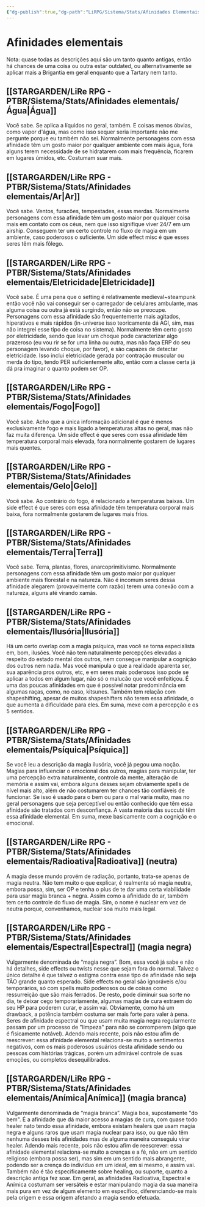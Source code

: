 ```yaml
---
{"dg-publish":true,"dg-path":"LiRPG/Sistema/Stats/Afinidades Elementais.md","permalink":"/li-rpg/sistema/stats/afinidades-elementais/","created":"2025-01-10T21:56:08.766-03:00","updated":"2025-01-12T02:32:33.729-03:00"}
---
```



# Afinidades elementais

Nota: quase todas as descrições aqui são um tanto quanto antigas, então há chances de uma coisa ou outra estar outdated, ou alternativamente se aplicar mais a Brigantia em geral enquanto que a Tartary nem tanto.

## [[STARGARDEN/LiRe RPG - PTBR/Sistema/Stats/Afinidades elementais/Água\|Água]]

Você sabe. Se aplica a líquidos no geral, também. E coisas menos óbvias, como vapor d'água, mas como isso sequer seria importante não me pergunte porque eu também não sei. Normalmente personagens com essa afinidade têm um gosto maior por qualquer ambiente com mais água, fora alguns terem necessidade de se hidratarem com mais frequência, ficarem em lugares úmidos, etc. Costumam suar mais.

## [[STARGARDEN/LiRe RPG - PTBR/Sistema/Stats/Afinidades elementais/Ar\|Ar]]

Você sabe. Ventos, furacões, tempestades, essas merdas. Normalmente personagens com essa afinidade têm um gosto maior por qualquer coisa mais em contato com os céus, nem que isso signifique viver 24/7 em um airship. Conseguem ter um certo controle no fluxo de magia em um ambiente, caso poderosos o suficiente. Um side effect misc é que esses seres têm mais fôlego.

## [[STARGARDEN/LiRe RPG - PTBR/Sistema/Stats/Afinidades elementais/Eletricidade\|Eletricidade]]

Você sabe. É uma pena que o setting é relativamente medieval~steampunk então você não vai conseguir ser o carregador de celulares ambulante, mas alguma coisa ou outra já está surgindo, então não se preocupe. Personagens com essa afinidade são frequentemente mais agitados, hiperativos e mais rápidos (in-universe isso teoricamente dá AGI, sim, mas não integrei esse tipo de coisa no sistema). Normalmente têm certo gosto por eletricidade, sendo que levar um choque pode caracterizar algo prazeroso (eu vou rir se for uma linha ou outra, mas não faça ERP do seu personagem levando choque, por favor), e são capazes de detectar eletricidade. Isso inclui eletricidade gerada por contração muscular ou merda do tipo, tendo PER suficientemente alto, então com a classe certa já dá pra imaginar o quanto podem ser OP.

## [[STARGARDEN/LiRe RPG - PTBR/Sistema/Stats/Afinidades elementais/Fogo\|Fogo]]

Você sabe. Acho que a única informação adicional é que é menos exclusivamente fogo e mais ligado a temperaturas altas no geral, mas não faz muita diferença. Um side effect é que seres com essa afinidade têm temperatura corporal mais elevada, fora normalmente gostarem de lugares mais quentes.

## [[STARGARDEN/LiRe RPG - PTBR/Sistema/Stats/Afinidades elementais/Gelo\|Gelo]]

Você sabe. Ao contrário do fogo, é relacionado a temperaturas baixas. Um side effect é que seres com essa afinidade têm temperatura corporal mais baixa, fora normalmente gostarem de lugares mais frios.

## [[STARGARDEN/LiRe RPG - PTBR/Sistema/Stats/Afinidades elementais/Terra\|Terra]]

Você sabe. Terra, plantas, flores, anarcoprimitivismo. Normalmente personagens com essa afinidade têm um gosto maior por qualquer ambiente mais florestal e na natureza. Não é incomum seres dessa afinidade alegarem (provavelmente com razão) terem uma conexão com a natureza, alguns até virando xamãs.

## [[STARGARDEN/LiRe RPG - PTBR/Sistema/Stats/Afinidades elementais/Ilusória\|Ilusória]]

Há um certo overlap com a magia psíquica, mas você se torna especialista em, bom, ilusões. Você não tem naturalmente percepções elevadas a respeito do estado mental dos outros, nem consegue manipular a cognição dos outros nem nada. Mas você manipula o que a realidade aparenta ser, sua aparência pros outros, etc, e em seres mais poderosos isso pode se aplicar a todos em algum lugar, não só o malucão que você enfeitiçou. É uma das poucas afinidades em que é possível notar predominância em algumas raças, como, no caso, kitsunes. Também tem relação com shapeshifting, apesar de muitos shapeshifters não terem essa afinidade, o que aumenta a dificuldade para eles. Em suma, mexe com a percepção e os 5 sentidos.

## [[STARGARDEN/LiRe RPG - PTBR/Sistema/Stats/Afinidades elementais/Psíquica\|Psíquica]]

Se você leu a descrição da magia ilusória, você já pegou uma noção. Magias para influenciar o emocional dos outros, magias para manipular, ter uma percepção extra naturalmente, controle da mente, alteração de memória e assim vai, embora alguns desses sejam obviamente spells de nível mais alto, além de não costumarem ter chances tão confiáveis de funcionar. Se isso é usado para o bem ou para o mal varia muito, mas no geral personagens que seja perceptível ou então conhecido que têm essa afinidade são tratados com desconfiança. A vasta maioria das succubi têm essa afinidade elemental. Em suma, mexe basicamente com a cognição e o emocional.

## [[STARGARDEN/LiRe RPG - PTBR/Sistema/Stats/Afinidades elementais/Radioativa\|Radioativa]] (neutra)

A magia desse mundo provém de radiação, portanto, trata-se apenas de magia neutra. Não tem muito o que explicar, é realmente só magia neutra, embora possa, sim, ser OP e tenha o plus de te dar uma certa viabilidade para usar magia branca + negra. Assim como a afinidade de ar, também tem certo controle do fluxo de magia. Sim, o nome é nuclear em vez de neutra porque, convenhamos, nuclear soa muito mais legal.

## [[STARGARDEN/LiRe RPG - PTBR/Sistema/Stats/Afinidades elementais/Espectral\|Espectral]] (magia negra)

Vulgarmente denominada de “magia negra”. Bom, essa você já sabe e não há detalhes, side effects ou twists nesse que sejam fora do normal. Talvez o único detalhe é que talvez o estigma contra esse tipo de afinidade não seja TÃO grande quanto esperado. Side effects no geral são ignoráveis e/ou temporários, só com spells muito poderosos ou de coisas como ressurreição que são mais ferrados. De resto, pode diminuir sua sorte no dia, te deixar cego temporariamente, algumas magias de cura extraem do seu HP para poderem curar, e assim vai. Obviamente, como há um drawback, a potência também costuma ser mais forte para valer à pena. Seres de afinidade espectral ou que usam muita magia negra regularmente passam por um processo de "limpeza" para não se corromperem (algo que é fisicamente notável). Adendo mais recente, pois não estou afim de reescrever: essa afinidade elemental relaciona-se muito a sentimentos negativos, com os mais poderosos usuários desta afinidade sendo ou pessoas com histórias trágicas, porém um admirável controle de suas emoções, ou completos desequilibrados.

## [[STARGARDEN/LiRe RPG - PTBR/Sistema/Stats/Afinidades elementais/Anímica\|Anímica]] (magia branca)

Vulgarmente denominada de “magia branca”. Magia boa, supostamente "do bem". É a afinidade que dá maior acesso a magias de cura, com quase todo healer nato tendo essa afinidade, embora existam healers que usam magia negra e alguns raros que usam magia nuclear para isso, ou que não têm nenhuma desses três afinidades mas de alguma maneira conseguiu virar healer. Adendo mais recente, pois não estou afim de reescrever: essa afinidade elemental relaciona-se muito a crenças e a fé, não em um sentido religioso (embora possa ser), mas sim em um sentido mais abrangente, podendo ser a crença do indivíduo em um ideal, em si mesmo, e assim vai. Também não é tão especificamente sobre healing, ou suporte, quanto a descrição antiga fez soar. Em geral, as afinidades Radioativa, Espectral e Anímica costumam ser versáteis e estar manipulando magia da sua maneira mais pura em vez de algum elemento em específico, diferenciando-se mais pela origem e essa origem afetando a magia sendo efetuada.